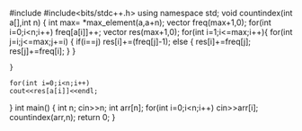 #include<iostream>
#include<bits/stdc++.h>
using namespace std;
void countindex(int a[],int n)
{
    int max= *max_element(a,a+n);
    vector<int> freq(max+1,0);
    for(int i=0;i<n;i++)
    freq[a[i]]++;
    vector<int> res(max+1,0);
    for(int i=1;i<=max;i++){
        for(int j=i;j<=max;j+=i)
        {
            if(i==j)
            res[i]+=(freq[j]-1);
            else
            {
                res[i]+=freq[j];
                res[j]+=freq[i];
            }
        }
        
    }
    
    for(int i=0;i<n;i++)
    cout<<res[a[i]]<<endl;
}
int main()
{
    int n;
    cin>>n;
    int arr[n];
    for(int i=0;i<n;i++)
    cin>>arr[i];
    countindex(arr,n);
    return 0;
}
